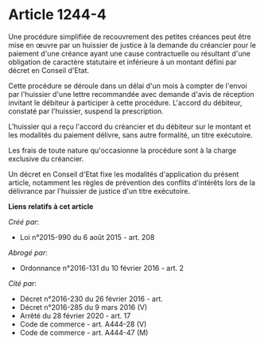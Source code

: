 # Article 1244-4

Une procédure simplifiée de recouvrement des petites créances peut être mise en œuvre par un huissier de justice à la demande
du créancier pour le paiement d'une créance ayant une cause contractuelle ou résultant d'une obligation de caractère
statutaire et inférieure à un montant défini par décret en Conseil d'Etat.

Cette procédure se déroule dans un délai d'un mois à compter de l'envoi par l'huissier d'une lettre recommandée avec demande
d'avis de réception invitant le débiteur à participer à cette procédure. L'accord du débiteur, constaté par l'huissier,
suspend la prescription.

L'huissier qui a reçu l'accord du créancier et du débiteur sur le montant et les modalités du paiement délivre, sans autre
formalité, un titre exécutoire.

Les frais de toute nature qu'occasionne la procédure sont à la charge exclusive du créancier.

Un décret en Conseil d'Etat fixe les modalités d'application du présent article, notamment les règles de prévention des
conflits d'intérêts lors de la délivrance par l'huissier de justice d'un titre exécutoire.

**Liens relatifs à cet article**

_Créé par_:

  - Loi n°2015-990 du 6 août 2015 - art. 208

_Abrogé par_:

  - Ordonnance n°2016-131 du 10 février 2016 - art. 2

_Cité par_:

  - Décret n°2016-230 du 26 février 2016 - art.
  - Décret n°2016-285 du 9 mars 2016 (V)
  - Arrêté du 28 février 2020 - art. 17
  - Code de commerce - art. A444-28 (V)
  - Code de commerce - art. A444-47 (M)
